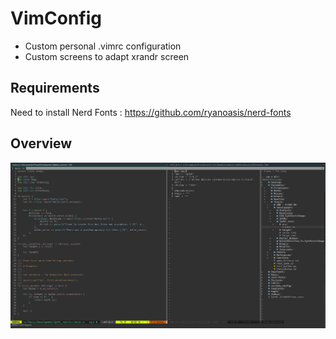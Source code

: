 # VimConfig

- Custom personal .vimrc configuration
- Custom screens to adapt xrandr screen

## Requirements

Need to install Nerd Fonts : https://github.com/ryanoasis/nerd-fonts

## Overview 

![overview](vim_config.png)



